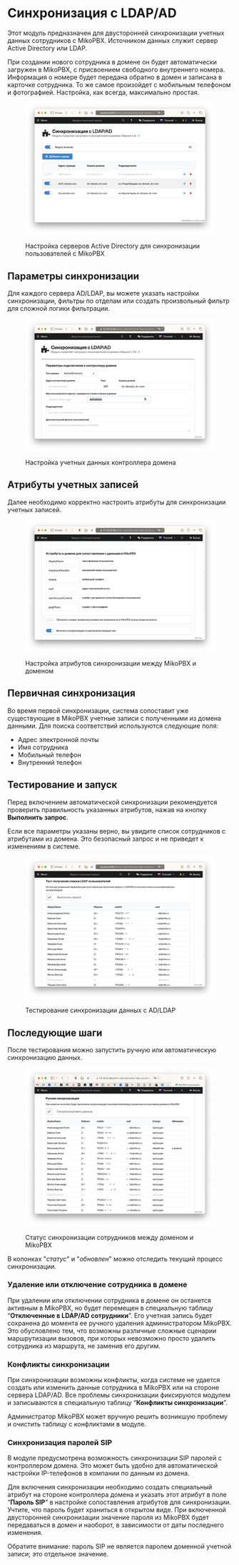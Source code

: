# Синхронизация с LDAP/AD

Этот модуль предназначен для двусторонней синхронизации учетных данных сотрудников с MikoPBX. Источником данных служит сервер Active Directory или LDAP.&#x20;

При создании нового сотрудника в домене он будет автоматически загружен в MikoPBX, с присвоением свободного внутреннего номера. Информация о номере будет передана обратно в домен и записана в карточке сотрудника. То же самое произойдет с мобильным телефоном и фотографией. Настройка, как всегда, максимально простая.

<figure><img src="../../.gitbook/assets/ModuleLdapSync - indexRU.png" alt=""><figcaption><p>Настройка серверов Active Directory для синхронизации пользователей с MikoPBX</p></figcaption></figure>

## Параметры синхронизации

Для каждого сервера AD/LDAP, вы можете указать настройки синхронизации, фильтры по отделам или создать произвольный фильтр для сложной логики фильтрации.

<figure><img src="../../.gitbook/assets/ModuleLdapSync - modify ru1.png" alt=""><figcaption><p>Настройка учетных данных контроллера домена</p></figcaption></figure>

## Атрибуты учетных записей

Далее необходимо корректно настроить атрибуты для синхронизации учетных записей.

<figure><img src="../../.gitbook/assets/ModuleLdapSync - modify ru2.png" alt=""><figcaption><p>Настройка атрибутов синхронизации между MikoPBX и доменом</p></figcaption></figure>

## Первичная синхронизация

Во время первой синхронизации, система сопоставит уже существующие в MikoPBX учетные записи с полученными из домена данными. Для поиска соответствий используются следующие поля:

* Адрес электронной почты
* Имя сотрудника
* Мобильный телефон
* Внутренний телефон

## Тестирование и запуск

Перед включением автоматической синхронизации рекомендуется проверить правильность указанных атрибутов, нажав на кнопку **Выполнить запрос**.

Если все параметры указаны верно, вы увидите список сотрудников с атрибутами из домена. Это безопасный запрос и не приведет к изменениям в системе.

<figure><img src="../../.gitbook/assets/ModuleLdapSync - modify 4 ru.png" alt=""><figcaption><p>Тестирование синхронизации данных с AD/LDAP</p></figcaption></figure>

## Последующие шаги

После тестирования можно запустить ручную или автоматическую синхронизацию данных.

<figure><img src="../../.gitbook/assets/ModuleLdapSync - modify 5ru.png" alt=""><figcaption><p>Статус синхронизации сотрудников между доменом и MikoPBX</p></figcaption></figure>

В колонках "_статус_" и "_обновлен_" можно отследить текущий процесс синхронизации.

### Удаление или отключение сотрудника в домене

При удалении или отключении сотрудника в домене он останется активным в MikoPBX, но будет перемещен в специальную таблицу “**Отключенные в LDAP/AD сотрудники**”. Его учетная запись будет сохранена до момента ее ручного удаления администратором MikoPBX. Это обусловлено тем, что возможны различные сложные сценарии маршрутизации вызовов, при которых невозможно просто удалить сотрудника из маршрута, не заменив его другим.

### Конфликты синхронизации

При синхронизации возможны конфликты, когда системе не удается создать или изменить данные сотрудника в MikoPBX или на стороне сервера LDAP/AD. Все проблемы синхронизации фиксируются модулем и записываются в специальную таблицу “**Конфликты синхронизации**”.&#x20;

Администратор MikoPBX может вручную решить возникшую проблему и очистить таблицу с конфликтами в модуле.

### Синхронизация паролей SIP

В модуле предусмотрена возможность синхронизации SIP паролей с контроллером домена. Это может быть удобно для автоматической настройки IP-телефонов в компании по данным из домена.&#x20;

Для включения синхронизации необходимо создать специальный атрибут на стороне контроллера домена и указать этот атрибут в поле “**Пароль SIP**” в настройке сопоставления атрибутов для синхронизации. Учтите, что пароль будет храниться в открытом виде. При включенной двусторонней синхронизации значение пароля из MikoPBX будет передаваться в домен и наоборот, в зависимости от даты последнего изменения.

Обратите внимание: пароль SIP не является паролем доменной учетной записи; это отдельное значение.
